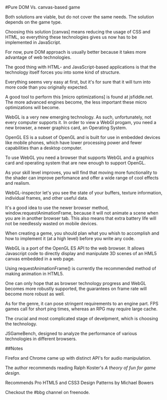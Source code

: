 
#Pure DOM Vs. canvas-based game

Both solutions are viable, but do not cover the same needs. The
solution depends on the game type.

Choosing this solution [canvas] means reducing the usage of CSS
and HTML, so everything these technologies gives us now has to be
implemented in JavaScript.

For now, pure DOM approach is usually better because it takes more
advantage of web technologies.

The good thing with HTML- and JavaScript-based applications is
that the technology itself forces you into some kind of structure.

Everything seems very easy at first, but it's for sure that it
will turn into more code  than you originally expected.

A good tool to perform this [micro optimizations] is found at jsfiddle.net.
The more advanced engines become, the less important these micro
optimizations will become.

WebGL is a very new emerging technology. As such, unfortunately,
not every computer supports it. In order to view a WebGl progam,
you need a new browser, a newer graphics card, an Operating
System.

OpenGL ES is a subset of OpenGL and is built for use in embedded
devices like mobile phones, which have lower processing power and
fewer capabilities than a desktop computer.

To use WebGL you need a browser that supports WebGL and a graphics
card and  operating system that are new enough to support OpenGL.

As your skill level improves, you will find that moving more
functionality to the shader can improve perfomance and offer a
wide range of cool effects and realism.


WebGL-inspector let's you see the state of your buffers, texture
information, individual frames, and other useful data.

It's a good idea to use the newer browser method,
window.requestAnimationFrame, because it will not animate a scene
when you are in another browser tab. This also means that extra
battery life will not be needlessly wasted on mobile devices.

When creating a geme, you should plan what you whish to accomplish
and how to implement it (at a high level) before you write any
code.

WebGL is a port of the OpenGL ES API to the web browser. It allows
Javascript code to directly display and manipulate 3D scenes of an
HML5 canvas embedded in a web page.

Using requestAnimationFrame() is currently the recommended method
of making animation in HTML5.

One can only hope that as browser technology progress and WebGL
becomes more robustly supported, the guarantees on frame rate will
become more robust as well.

As for the genre, it can pose stringent requirements to an engine
part. FPS games call for short ping times, whereas an RPG may
require large cache.

The crucial and most complicated stage of develpment, which is
choosing the technology.

JSGameBench, designed to analyze the performance of various
technologies in different browsers.

##Notes

Firefox and Chrome came up with distinct API's for audio
manipulation.

The author recommends reading Ralph Koster's *A theory of fun for
game design*.

Recommends Pro HTML5 and CSS3 Design Patterns by Michael Bowers

Checkout the #bbg channel on freenode.

